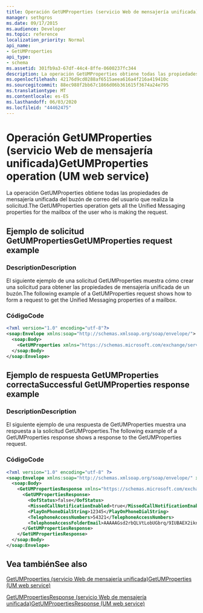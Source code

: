 ```yaml
---
title: Operación GetUMProperties (servicio Web de mensajería unificada)
manager: sethgros
ms.date: 09/17/2015
ms.audience: Developer
ms.topic: reference
localization_priority: Normal
api_name:
- GetUMProperties
api_type:
- schema
ms.assetid: 301fb9a3-67df-44c4-8ffe-0600237fc344
description: La operación GetUMProperties obtiene todas las propiedades de mensajería unificada del buzón de correo del usuario que realiza la solicitud.
ms.openlocfilehash: 42176d9cd0288af6515aeea616a4f216a419410c
ms.sourcegitcommit: 88ec988f2bb67c1866d06b361615f3674a24e795
ms.translationtype: MT
ms.contentlocale: es-ES
ms.lasthandoff: 06/03/2020
ms.locfileid: "44462475"
---
```

# <a name="getumproperties-operation-um-web-service"></a><span data-ttu-id="2ab86-103">Operación GetUMProperties (servicio Web de mensajería unificada)</span><span class="sxs-lookup"><span data-stu-id="2ab86-103">GetUMProperties operation (UM web service)</span></span>

<span data-ttu-id="2ab86-104">La operación GetUMProperties obtiene todas las propiedades de mensajería unificada del buzón de correo del usuario que realiza la solicitud.</span><span class="sxs-lookup"><span data-stu-id="2ab86-104">The GetUMProperties operation gets all the Unified Messaging properties for the mailbox of the user who is making the request.</span></span>
  
## <a name="getumproperties-request-example"></a><span data-ttu-id="2ab86-105">Ejemplo de solicitud GetUMProperties</span><span class="sxs-lookup"><span data-stu-id="2ab86-105">GetUMProperties request example</span></span>

### <a name="description"></a><span data-ttu-id="2ab86-106">Description</span><span class="sxs-lookup"><span data-stu-id="2ab86-106">Description</span></span>

<span data-ttu-id="2ab86-107">El siguiente ejemplo de una solicitud GetUMProperties muestra cómo crear una solicitud para obtener las propiedades de mensajería unificada de un buzón.</span><span class="sxs-lookup"><span data-stu-id="2ab86-107">The following example of a GetUMProperties request shows how to form a request to get the Unified Messaging properties of a mailbox.</span></span>
  
### <a name="code"></a><span data-ttu-id="2ab86-108">Código</span><span class="sxs-lookup"><span data-stu-id="2ab86-108">Code</span></span>

```XML
<?xml version="1.0" encoding="utf-8"?>
<soap:Envelope xmlns:soap="http://schemas.xmlsoap.org/soap/envelope/">
  <soap:Body>
    <GetUMProperties xmlns="https://schemas.microsoft.com/exchange/services/2006/messages" />
  </soap:Body>
</soap:Envelope>
```

## <a name="successful-getumproperties-response-example"></a><span data-ttu-id="2ab86-109">Ejemplo de respuesta GetUMProperties correcta</span><span class="sxs-lookup"><span data-stu-id="2ab86-109">Successful GetUMProperties response example</span></span>

### <a name="description"></a><span data-ttu-id="2ab86-110">Description</span><span class="sxs-lookup"><span data-stu-id="2ab86-110">Description</span></span>

<span data-ttu-id="2ab86-111">El siguiente ejemplo de una respuesta de GetUMProperties muestra una respuesta a la solicitud GetUMProperties.</span><span class="sxs-lookup"><span data-stu-id="2ab86-111">The following example of a GetUMProperties response shows a response to the GetUMProperties request.</span></span>
  
### <a name="code"></a><span data-ttu-id="2ab86-112">Código</span><span class="sxs-lookup"><span data-stu-id="2ab86-112">Code</span></span>

```XML
<?xml version="1.0" encoding="utf-8" ?>
<soap:Envelope xmlns:soap="http://schemas.xmlsoap.org/soap/envelope/" xmlns:xsi="http://www.w3.org/2001/XMLSchema-instance" xmlns:xsd="http://www.w3.org/2001/XMLSchema">
  <soap:Body>
    <GetUMPropertiesResponse xmlns="https://schemas.microsoft.com/exchange/services/2006/messages">
      <GetUMPropertiesResponse>
        <OofStatus>false</OofStatus> 
        <MissedCallNotificationEnabled>true</MissedCallNotificationEnabled> 
        <PlayOnPhoneDialString>12345</PlayOnPhoneDialString> 
        <TelephoneAccessNumbers>54321</TelephoneAccessNumbers> 
        <TelephoneAccessFolderEmail>AAAAAGsd2rbQLVtLobUGbrq/9IUBAEX2ikn/L8JJtI5WHI0FAW8AAAFXHhsAAA==</TelephoneAccessFolderEmail> 
      </GetUMPropertiesResponse>
    </GetUMPropertiesResponse>
  </soap:Body>
</soap:Envelope>
```

## <a name="see-also"></a><span data-ttu-id="2ab86-113">Vea también</span><span class="sxs-lookup"><span data-stu-id="2ab86-113">See also</span></span>



[<span data-ttu-id="2ab86-114">GetUMProperties (servicio Web de mensajería unificada)</span><span class="sxs-lookup"><span data-stu-id="2ab86-114">GetUMProperties (UM web service)</span></span>](getumproperties-um-web-service.md)
  
[<span data-ttu-id="2ab86-115">GetUMPropertiesResponse (servicio Web de mensajería unificada)</span><span class="sxs-lookup"><span data-stu-id="2ab86-115">GetUMPropertiesResponse (UM web service)</span></span>](getumpropertiesresponse-um-web-service.md)

